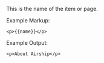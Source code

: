 This is the name of the item or page.

Example Markup:
```
<p>{{name}}</p>
```

Example Output:  
```
<p>About Airship</p>
```

